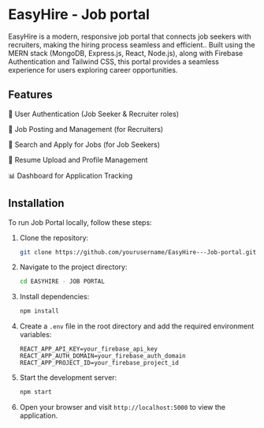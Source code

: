 # EasyHire - Job portal 

EasyHire is a modern, responsive job portal that connects job seekers with recruiters, making the hiring process seamless and efficient.. Built using the MERN stack (MongoDB, Express.js, React, Node.js), along with Firebase Authentication and Tailwind CSS, this portal provides a seamless experience for users exploring career opportunities.

## Features

🔐 User Authentication (Job Seeker & Recruiter roles)

📝 Job Posting and Management (for Recruiters)

🔎 Search and Apply for Jobs (for Job Seekers)

📂 Resume Upload and Profile Management

📊 Dashboard for Application Tracking

## Installation

To run Job Portal locally, follow these steps:

1. Clone the repository:

   ```bash
   git clone https://github.com/yourusername/EasyHire---Job-portal.git

2. Navigate to the project directory:

   ```bash
   cd EASYHIRE - JOB PORTAL
   ```

3. Install dependencies:

   ```bash
   npm install
   ```

4. Create a `.env` file in the root directory and add the required environment variables:

   ```env
   REACT_APP_API_KEY=your_firebase_api_key
   REACT_APP_AUTH_DOMAIN=your_firebase_auth_domain
   REACT_APP_PROJECT_ID=your_firebase_project_id
   ```

5. Start the development server:

   ```bash
   npm start
   ```

6. Open your browser and visit `http://localhost:5000` to view the application.
